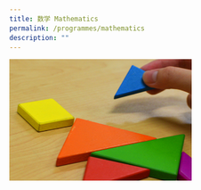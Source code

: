 ```yaml
---
title: 数学 Mathematics
permalink: /programmes/mathematics
description: ""
---
```

<img src="/images/program-math-2.jpeg" 
     style="width:65%">
